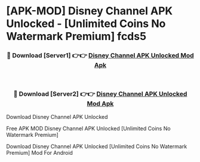 # [APK-MOD] Disney Channel APK Unlocked - [Unlimited Coins No Watermark Premium] fcds5



<div align="center">
<h3>🔴 Download [Server1] 👉👉 <a href="https://momento.my/?title=Disney_Channel_APK_Unlocked">Disney Channel APK Unlocked Mod Apk</a></h3><br>

<h3>🔴 Download [Server2] 👉👉 <a href="https://momento.my/?title=Disney_Channel_APK_Unlocked">Disney Channel APK Unlocked Mod Apk</a></h3>
</div>



Download Disney Channel APK Unlocked 

Free APK MOD Disney Channel APK Unlocked [Unlimited Coins No Watermark Premium]

Download Disney Channel APK Unlocked [Unlimited Coins No Watermark Premium] Mod For Android
